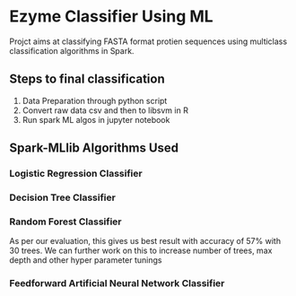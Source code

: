 # Ezyme Classifier Using ML

Projct aims at classifying FASTA format protien sequences using multiclass classification algorithms in Spark.

## Steps to final classification

1. Data Preparation through python script
2. Convert raw data csv and then to libsvm in R
3. Run spark ML algos in jupyter notebook

## Spark-MLlib Algorithms Used

### Logistic Regression Classifier
### Decision Tree Classifier 
### Random Forest Classifier
As per our evaluation, this gives us best result with accuracy of 57% with 30 trees. We can further work on this to increase number of trees, max depth and other hyper parameter tunings
### Feedforward Artificial Neural Network Classifier 





